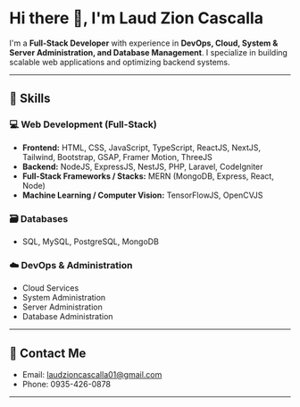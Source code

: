 # Hi there 👋, I'm Laud Zion Cascalla

I'm a **Full-Stack Developer** with experience in **DevOps, Cloud, System & Server Administration, and Database Management**. I specialize in building scalable web applications and optimizing backend systems.  

---

## 🥷 Skills

### 💻 Web Development (Full-Stack)
- **Frontend:** HTML, CSS, JavaScript, TypeScript, ReactJS, NextJS, Tailwind, Bootstrap, GSAP, Framer Motion, ThreeJS  
- **Backend:** NodeJS, ExpressJS, NestJS, PHP, Laravel, CodeIgniter  
- **Full-Stack Frameworks / Stacks:** MERN (MongoDB, Express, React, Node)  
- **Machine Learning / Computer Vision:** TensorFlowJS, OpenCVJS  

### 🗃️ Databases
- SQL, MySQL, PostgreSQL, MongoDB  

### ☁️ DevOps & Administration
- Cloud Services  
- System Administration  
- Server Administration  
- Database Administration  

---

## 📨 Contact Me
- Email: [laudzioncascalla01@gmail.com](mailto:laudzioncascalla01@gmail.com)  
- Phone: 0935-426-0878  

---
